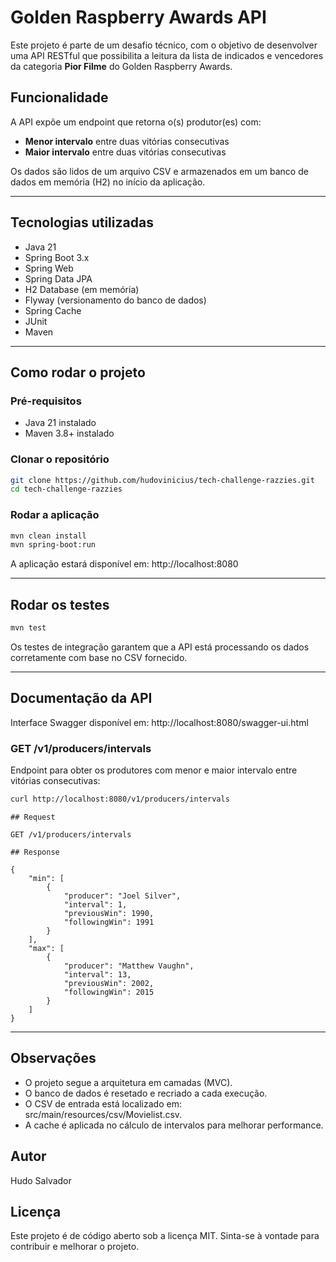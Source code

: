 # Golden Raspberry Awards API

Este projeto é parte de um desafio técnico, com o objetivo de desenvolver uma API RESTful que possibilita a leitura da lista de indicados e vencedores da categoria **Pior Filme** do Golden Raspberry Awards.

## Funcionalidade

A API expõe um endpoint que retorna o(s) produtor(es) com:

- **Menor intervalo** entre duas vitórias consecutivas
- **Maior intervalo** entre duas vitórias consecutivas

Os dados são lidos de um arquivo CSV e armazenados em um banco de dados em memória (H2) no início da aplicação.

---

## Tecnologias utilizadas

- Java 21
- Spring Boot 3.x
- Spring Web
- Spring Data JPA
- H2 Database (em memória)
- Flyway (versionamento do banco de dados)
- Spring Cache
- JUnit
- Maven

---

## Como rodar o projeto

### Pré-requisitos

- Java 21 instalado
- Maven 3.8+ instalado

### Clonar o repositório

```bash
git clone https://github.com/hudovinicius/tech-challenge-razzies.git
cd tech-challenge-razzies
```

### Rodar a aplicação
```bash
mvn clean install
mvn spring-boot:run
```
A aplicação estará disponível em: http://localhost:8080

---

## Rodar os testes
```bash
mvn test
```
Os testes de integração garantem que a API está processando os dados corretamente com base no CSV fornecido.

---
## Documentação da API
Interface Swagger disponível em: http://localhost:8080/swagger-ui.html

### GET /v1/producers/intervals 
Endpoint para obter os produtores com menor e maior intervalo entre vitórias consecutivas:

```bash
curl http://localhost:8080/v1/producers/intervals
```

```http
## Request

GET /v1/producers/intervals

## Response

{
    "min": [
        {
            "producer": "Joel Silver",
            "interval": 1,
            "previousWin": 1990,
            "followingWin": 1991
        }
    ],
    "max": [
        {
            "producer": "Matthew Vaughn",
            "interval": 13,
            "previousWin": 2002,
            "followingWin": 2015
        }
    ]
}
```

---
## Observações
- O projeto segue a arquitetura em camadas (MVC).
- O banco de dados é resetado e recriado a cada execução.
- O CSV de entrada está localizado em: src/main/resources/csv/Movielist.csv.
- A cache é aplicada no cálculo de intervalos para melhorar performance.

## Autor
Hudo Salvador

## Licença
Este projeto é de código aberto sob a licença MIT. Sinta-se à vontade para contribuir e melhorar o projeto.